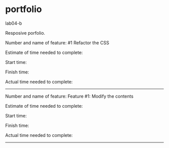 # portfolio
lab04-b

Resposive porfolio.

Number and name of feature: #1 Refactor the CSS


Estimate of time needed to complete: 

Start time: 

Finish time: 

Actual time needed to complete: 

-----------------------------------------------------------------------------------------

Number and name of feature: Feature #1: Modify the contents


Estimate of time needed to complete: 

Start time: 

Finish time: 

Actual time needed to complete: 


-------------------------------------------------------------------------------------------


